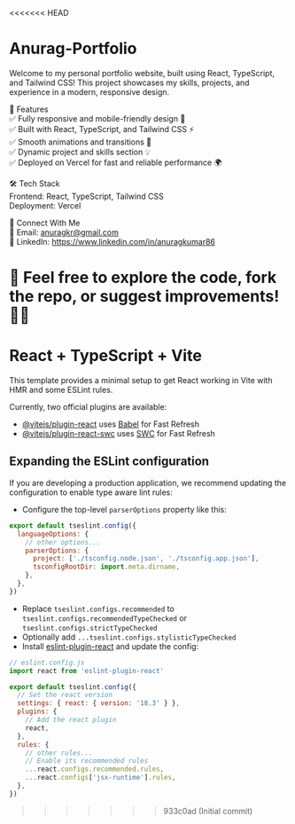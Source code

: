 <<<<<<< HEAD
# Anurag-Portfolio
Welcome to my personal portfolio website, built using React, TypeScript, and Tailwind CSS! This project showcases my skills, projects, and experience in a modern, responsive design.

📌 Features  
✅ Fully responsive and mobile-friendly design 📱  
✅ Built with React, TypeScript, and Tailwind CSS ⚡  
✅ Smooth animations and transitions 🎨  
✅ Dynamic project and skills section 💡  
✅ Deployed on Vercel for fast and reliable  performance 🌍  

🛠️ Tech Stack  
Frontend: React, TypeScript, Tailwind CSS  
Deployment: Vercel  

📩 Connect With Me  
📧 Email: anuragkr@gmail.com  
💼 LinkedIn: https://www.linkedin.com/in/anuragkumar86  


🔹 Feel free to explore the code, fork the repo, or suggest improvements! 🚀✨  
=======
# React + TypeScript + Vite

This template provides a minimal setup to get React working in Vite with HMR and some ESLint rules.

Currently, two official plugins are available:

- [@vitejs/plugin-react](https://github.com/vitejs/vite-plugin-react/blob/main/packages/plugin-react/README.md) uses [Babel](https://babeljs.io/) for Fast Refresh
- [@vitejs/plugin-react-swc](https://github.com/vitejs/vite-plugin-react-swc) uses [SWC](https://swc.rs/) for Fast Refresh

## Expanding the ESLint configuration

If you are developing a production application, we recommend updating the configuration to enable type aware lint rules:

- Configure the top-level `parserOptions` property like this:

```js
export default tseslint.config({
  languageOptions: {
    // other options...
    parserOptions: {
      project: ['./tsconfig.node.json', './tsconfig.app.json'],
      tsconfigRootDir: import.meta.dirname,
    },
  },
})
```

- Replace `tseslint.configs.recommended` to `tseslint.configs.recommendedTypeChecked` or `tseslint.configs.strictTypeChecked`
- Optionally add `...tseslint.configs.stylisticTypeChecked`
- Install [eslint-plugin-react](https://github.com/jsx-eslint/eslint-plugin-react) and update the config:

```js
// eslint.config.js
import react from 'eslint-plugin-react'

export default tseslint.config({
  // Set the react version
  settings: { react: { version: '18.3' } },
  plugins: {
    // Add the react plugin
    react,
  },
  rules: {
    // other rules...
    // Enable its recommended rules
    ...react.configs.recommended.rules,
    ...react.configs['jsx-runtime'].rules,
  },
})
```
>>>>>>> 933c0ad (Initial commit)
